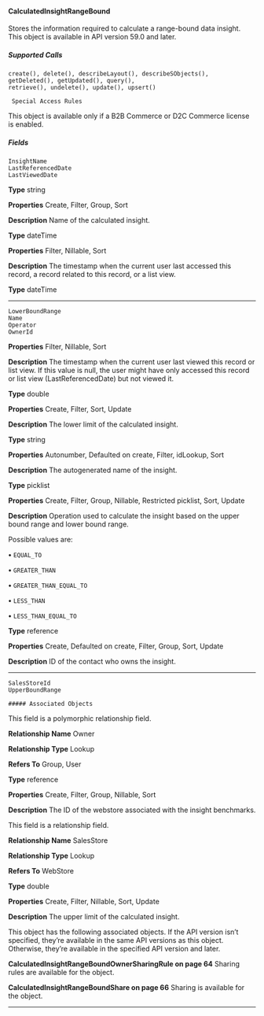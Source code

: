 #### CalculatedInsightRangeBound

Stores the information required to calculate a range-bound data insight. This object is available in API version 59.0 and later.

##### Supported Calls
```
create(), delete(), describeLayout(), describeSObjects(), getDeleted(), getUpdated(), query(),
retrieve(), undelete(), update(), upsert()

 Special Access Rules

```
This object is available only if a B2B Commerce or D2C Commerce license is enabled.

##### Fields

```
InsightName
LastReferencedDate
LastViewedDate

```

**Type**
string

**Properties**
Create, Filter, Group, Sort

**Description**
Name of the calculated insight.

**Type**
dateTime

**Properties**
Filter, Nillable, Sort

**Description**
The timestamp when the current user last accessed this record, a record related to this record,
or a list view.

**Type**
dateTime


-----

```
LowerBoundRange
Name
Operator
OwnerId

```

**Properties**
Filter, Nillable, Sort

**Description**
The timestamp when the current user last viewed this record or list view. If this value is null,
the user might have only accessed this record or list view (LastReferencedDate) but not
viewed it.

**Type**
double

**Properties**
Create, Filter, Sort, Update

**Description**
The lower limit of the calculated insight.

**Type**
string

**Properties**
Autonumber, Defaulted on create, Filter, idLookup, Sort

**Description**
The autogenerated name of the insight.

**Type**
picklist

**Properties**
Create, Filter, Group, Nillable, Restricted picklist, Sort, Update

**Description**
Operation used to calculate the insight based on the upper bound range and lower bound
range.

Possible values are:

**•** `EQUAL_TO`

**•** `GREATER_THAN`

**•** `GREATER_THAN_EQUAL_TO`

**•** `LESS_THAN`

**•** `LESS_THAN_EQUAL_TO`

**Type**
reference

**Properties**
Create, Defaulted on create, Filter, Group, Sort, Update

**Description**
ID of the contact who owns the insight.


-----

```
SalesStoreId
UpperBoundRange

##### Associated Objects

```

This field is a polymorphic relationship field.

**Relationship Name**
Owner

**Relationship Type**
Lookup

**Refers To**
Group, User

**Type**
reference

**Properties**
Create, Filter, Group, Nillable, Sort

**Description**
The ID of the webstore associated with the insight benchmarks.

This field is a relationship field.

**Relationship Name**
SalesStore

**Relationship Type**
Lookup

**Refers To**
WebStore

**Type**
double

**Properties**
Create, Filter, Nillable, Sort, Update

**Description**
The upper limit of the calculated insight.


This object has the following associated objects. If the API version isn’t specified, they’re available in the same API versions as this object.
Otherwise, they’re available in the specified API version and later.

**CalculatedInsightRangeBoundOwnerSharingRule on page 64**
Sharing rules are available for the object.

**CalculatedInsightRangeBoundShare on page 66**
Sharing is available for the object.


-----
